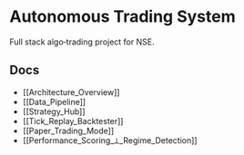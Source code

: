 # Autonomous Trading System

Full stack algo‑trading project for NSE.

## Docs
- [[Architecture_Overview]]
- [[Data_Pipeline]]
- [[Strategy_Hub]]
- [[Tick_Replay_Backtester]]
- [[Paper_Trading_Mode]]
- [[Performance_Scoring_⟂_Regime_Detection]]
